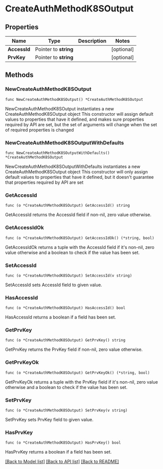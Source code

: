 # CreateAuthMethodK8SOutput

## Properties

Name | Type | Description | Notes
------------ | ------------- | ------------- | -------------
**AccessId** | Pointer to **string** |  | [optional] 
**PrvKey** | Pointer to **string** |  | [optional] 

## Methods

### NewCreateAuthMethodK8SOutput

`func NewCreateAuthMethodK8SOutput() *CreateAuthMethodK8SOutput`

NewCreateAuthMethodK8SOutput instantiates a new CreateAuthMethodK8SOutput object
This constructor will assign default values to properties that have it defined,
and makes sure properties required by API are set, but the set of arguments
will change when the set of required properties is changed

### NewCreateAuthMethodK8SOutputWithDefaults

`func NewCreateAuthMethodK8SOutputWithDefaults() *CreateAuthMethodK8SOutput`

NewCreateAuthMethodK8SOutputWithDefaults instantiates a new CreateAuthMethodK8SOutput object
This constructor will only assign default values to properties that have it defined,
but it doesn't guarantee that properties required by API are set

### GetAccessId

`func (o *CreateAuthMethodK8SOutput) GetAccessId() string`

GetAccessId returns the AccessId field if non-nil, zero value otherwise.

### GetAccessIdOk

`func (o *CreateAuthMethodK8SOutput) GetAccessIdOk() (*string, bool)`

GetAccessIdOk returns a tuple with the AccessId field if it's non-nil, zero value otherwise
and a boolean to check if the value has been set.

### SetAccessId

`func (o *CreateAuthMethodK8SOutput) SetAccessId(v string)`

SetAccessId sets AccessId field to given value.

### HasAccessId

`func (o *CreateAuthMethodK8SOutput) HasAccessId() bool`

HasAccessId returns a boolean if a field has been set.

### GetPrvKey

`func (o *CreateAuthMethodK8SOutput) GetPrvKey() string`

GetPrvKey returns the PrvKey field if non-nil, zero value otherwise.

### GetPrvKeyOk

`func (o *CreateAuthMethodK8SOutput) GetPrvKeyOk() (*string, bool)`

GetPrvKeyOk returns a tuple with the PrvKey field if it's non-nil, zero value otherwise
and a boolean to check if the value has been set.

### SetPrvKey

`func (o *CreateAuthMethodK8SOutput) SetPrvKey(v string)`

SetPrvKey sets PrvKey field to given value.

### HasPrvKey

`func (o *CreateAuthMethodK8SOutput) HasPrvKey() bool`

HasPrvKey returns a boolean if a field has been set.


[[Back to Model list]](../README.md#documentation-for-models) [[Back to API list]](../README.md#documentation-for-api-endpoints) [[Back to README]](../README.md)


